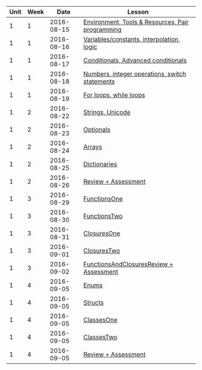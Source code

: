 | Unit|Week|Date|Lesson|
|--- |---| ---|---|
| 1|1| 2016-08-15 | [Environment, Tools & Resources, Pair programming](lessons/env-and-tools) |
| 1|1| 2016-08-16 | [Variables/constants, interpolation, logic](/lessons/variables-and-logic) |
| 1|1| 2016-08-17|  [Conditionals, Advanced conditionals](/lessons/conditionals) |
| 1|1| 2016-08-18|  [Numbers, integer operations, switch statements](/lessons/numbers-integerops-switch)|
| 1|1| 2016-08-19| [For loops, while loops](/lessons/loops)|
| 1|2| 2016-08-22| [Strings, Unicode](/lessons/string)|
| 1|2|2016-08-23|   [Optionals](/lessons/optionals)|
| 1|2|2016-08-24|   [Arrays](/lessons/arrays)|
| 1|2|2016-08-25|   [Dictionaries](/lessons/dictionaries)|
| 1|2|2016-08-26|   [Review + Assessment](/lessons/ReviewAndAssessment-collections)|
| 1|3|2016-08-29|   [FunctionsOne](/lessons/functions-one)|
| 1|3|2016-08-30|   [FunctionsTwo](/lessons/functions-two)|
| 1|3|2016-08-31|   [ClosuresOne](/lessons/closures-one)|
| 1|3|2016-09-01|   [ClosuresTwo](/lessons/closures-two)|
| 1|3|2016-09-02|   [FunctionsAndClosuresReview + Assessment](/lessons/review-and-assessment-functions-and-closures)
| 1|4|2016-09-05|   [Enums](/lessons/enums)
| 1|4|2016-09-05|   [Structs](/lessons/structs)
| 1|4|2016-09-05|   [ClassesOne](/lessons/classes-one)
| 1|4|2016-09-05|   [ClassesTwo](/lessons/classes-two)
| 1|4|2016-09-05|   [Review + Assessment](/lessons/reviewAndAssessment-enuns-structs-and-classes)












